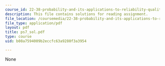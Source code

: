 ```yaml
---
course_id: 22-38-probability-and-its-applications-to-reliability-quality-control-and-risk-assessment-fall-2005
description: This file contains solutions for reading assignment.
file_location: /coursemedia/22-38-probability-and-its-applications-to-reliability-quality-control-and-risk-assessment-fall-2005/b08a7594009b2eccfc63a9280f3a3954_ps7_sol.pdf
file_type: application/pdf
layout: pdf
title: ps7_sol.pdf
type: course
uid: b08a7594009b2eccfc63a9280f3a3954

---
```

None